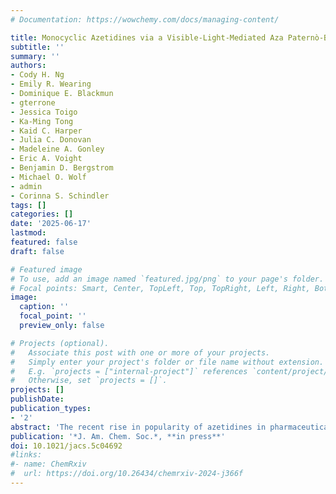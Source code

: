 ```yaml
---
# Documentation: https://wowchemy.com/docs/managing-content/

title: Monocyclic Azetidines via a Visible-Light-Mediated Aza Paternò-Büchi Reaction of Ketone-Derived Sulfonylimines
subtitle: ''
summary: ''
authors:
- Cody H. Ng
- Emily R. Wearing
- Dominique E. Blackmun
- gterrone
- Jessica Toigo
- Ka-Ming Tong
- Kaid C. Harper
- Julia C. Donovan
- Madeleine A. Gonley
- Eric A. Voight
- Benjamin D. Bergstrom
- Michael O. Wolf
- admin
- Corinna S. Schindler 
tags: []
categories: []
date: '2025-06-17'
lastmod: 
featured: false
draft: false

# Featured image
# To use, add an image named `featured.jpg/png` to your page's folder.
# Focal points: Smart, Center, TopLeft, Top, TopRight, Left, Right, BottomLeft, Bottom, BottomRight.
image:
  caption: ''
  focal_point: ''
  preview_only: false

# Projects (optional).
#   Associate this post with one or more of your projects.
#   Simply enter your project's folder or file name without extension.
#   E.g. `projects = ["internal-project"]` references `content/project/deep-learning/index.md`.
#   Otherwise, set `projects = []`.
projects: []
publishDate: 
publication_types:
- '2'
abstract: 'The recent rise in popularity of azetidines in pharmaceutical chemistry has inspired the development of visible-light-mediated aza Paternò-Büchi reactions as direct transformations to form these desirable products. Despite these advancements, successful reports of accessing monocyclic azetidines from acyclic imines remain scarce. Here, we report a visible-light-mediated aza Paternò-Büchi reaction of acyclic ketone-derived sulfonylimines, which are previously unexplored substrates in this transformation, with activated alkenes (i.e., styrenes and dienes) to form 2,2-disubstituted monocyclic azetidines that can be further modified to reveal free N–H azetidines. Computational and experimental mechanistic studies reveal that in contrast to aldehyde-derived oximes, the use of ketone-derived sulfonylimines enables tuning of the reaction mechanism to favor initial formation of the C–N rather than C–C bond, thus enabling access to 2,2-disubstituted monocyclic azetidine scaffolds.'
publication: '*J. Am. Chem. Soc.*, **in press**'
doi: 10.1021/jacs.5c04692
#links:
#- name: ChemRxiv
#  url: https://doi.org/10.26434/chemrxiv-2024-j366f
---
```

